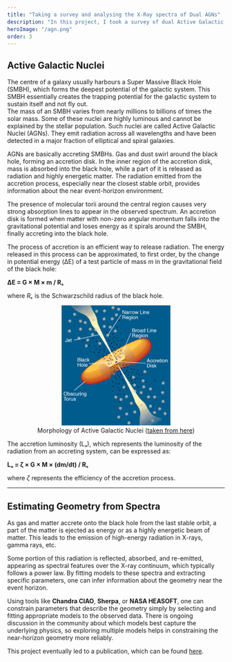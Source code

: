 ```yaml
---
title: "Taking a survey and analysing the X-Ray spectra of Dual AGNs"
description: "In this project, I took a survey of dual Active Galactic Nucleus, as reported in literature and examined the X-Ray spectra of different sources. I used Chanda CIAO and NASA HEASOFT softwares to download, bin and fit the spectra to different models."
heroImage: "/agn.png"
order: 3
---
```


## Active Galactic Nuclei

The centre of a galaxy usually harbours a Super Massive Black Hole (SMBH), which forms the deepest potential of the galactic system. This SMBH essentially creates the trapping potential for the galactic system to sustain itself and not fly out.  
The mass of an SMBH varies from nearly millions to billions of times the solar mass. Some of these nuclei are highly luminous and cannot be explained by the stellar population. Such nuclei are called Active Galactic Nuclei (AGNs). They emit radiation across all wavelengths and have been detected in a major fraction of elliptical and spiral galaxies.  

AGNs are basically accreting SMBHs. Gas and dust swirl around the black hole, forming an accretion disk. In the inner region of the accretion disk, mass is absorbed into the black hole, while a part of it is released as radiation and highly energetic matter. The radiation emitted from the accretion process, especially near the closest stable orbit, provides information about the near event-horizon environment.  

The presence of molecular torii around the central region causes very strong absorption lines to appear in the observed spectrum. An accretion disk is formed when matter with non-zero angular momentum falls into the gravitational potential and loses energy as it spirals around the SMBH, finally accreting into the black hole.  

The process of accretion is an efficient way to release radiation. The energy released in this process can be approximated, to first order, by the change in potential energy (ΔE) of a test particle of mass *m* in the gravitational field of the black hole:

**ΔE = G × M × m / Rₛ**

where *Rₛ* is the Schwarzschild radius of the black hole.

<center><img src='/agn_morph.png' width="50%" height="50%"></center>  
<center> Morphology of Active Galactic Nuclei (<a href="projects/aniket_diptarko/proposal.pdf">taken from here</a>) </center>  

The accretion luminosity (Lₐ), which represents the luminosity of the radiation from an accreting system, can be expressed as:

**Lₐ = ζ × G × M × (dm/dt) / Rₛ**

where *ζ* represents the efficiency of the accretion process.

---

## Estimating Geometry from Spectra

As gas and matter accrete onto the black hole from the last stable orbit, a part of the matter is ejected as energy or as a highly energetic beam of matter. This leads to the emission of high-energy radiation in X-rays, gamma rays, etc.  

Some portion of this radiation is reflected, absorbed, and re-emitted, appearing as spectral features over the X-ray continuum, which typically follows a power law. By fitting models to these spectra and extracting specific parameters, one can infer information about the geometry near the event horizon.  

Using tools like **Chandra CIAO**, **Sherpa**, or **NASA HEASOFT**, one can constrain parameters that describe the geometry simply by selecting and fitting appropriate models to the observed data. There is ongoing discussion in the community about which models best capture the underlying physics, so exploring multiple models helps in constraining the near-horizon geometry more reliably.  

This project eventually led to a publication, which can be found [here](/publications/detection-of-the-fe-k-lines-from-the-binary-agn-in-4c3711).


